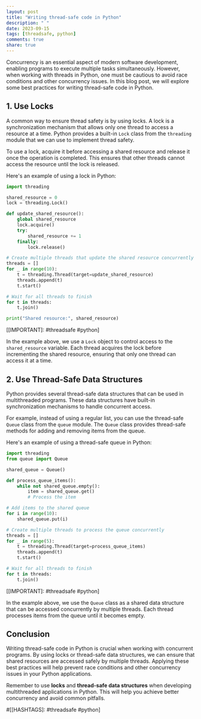 ```yaml
---
layout: post
title: "Writing thread-safe code in Python"
description: " "
date: 2023-09-15
tags: [threadsafe, python]
comments: true
share: true
---
```


Concurrency is an essential aspect of modern software development, enabling programs to execute multiple tasks simultaneously. However, when working with threads in Python, one must be cautious to avoid race conditions and other concurrency issues. In this blog post, we will explore some best practices for writing thread-safe code in Python.

## 1. Use Locks

A common way to ensure thread safety is by using locks. A lock is a synchronization mechanism that allows only one thread to access a resource at a time. Python provides a built-in `Lock` class from the `threading` module that we can use to implement thread safety.

To use a lock, acquire it before accessing a shared resource and release it once the operation is completed. This ensures that other threads cannot access the resource until the lock is released.

Here's an example of using a lock in Python:

```python
import threading

shared_resource = 0
lock = threading.Lock()

def update_shared_resource():
    global shared_resource
    lock.acquire()
    try:
        shared_resource += 1
    finally:
        lock.release()

# Create multiple threads that update the shared resource concurrently
threads = []
for _ in range(10):
    t = threading.Thread(target=update_shared_resource)
    threads.append(t)
    t.start()

# Wait for all threads to finish
for t in threads:
    t.join()

print("Shared resource:", shared_resource)
```
[[IMPORTANT]: #threadsafe #python]

In the example above, we use a `Lock` object to control access to the `shared_resource` variable. Each thread acquires the lock before incrementing the shared resource, ensuring that only one thread can access it at a time.

## 2. Use Thread-Safe Data Structures

Python provides several thread-safe data structures that can be used in multithreaded programs. These data structures have built-in synchronization mechanisms to handle concurrent access.

For example, instead of using a regular list, you can use the thread-safe `Queue` class from the `queue` module. The `Queue` class provides thread-safe methods for adding and removing items from the queue.

Here's an example of using a thread-safe queue in Python:

```python
import threading
from queue import Queue

shared_queue = Queue()

def process_queue_items():
    while not shared_queue.empty():
        item = shared_queue.get()
        # Process the item

# Add items to the shared queue
for i in range(10):
    shared_queue.put(i)

# Create multiple threads to process the queue concurrently
threads = []
for _ in range(5):
    t = threading.Thread(target=process_queue_items)
    threads.append(t)
    t.start()

# Wait for all threads to finish
for t in threads:
    t.join()
```
[[IMPORTANT]: #threadsafe #python]

In the example above, we use the `Queue` class as a shared data structure that can be accessed concurrently by multiple threads. Each thread processes items from the queue until it becomes empty.

## Conclusion

Writing thread-safe code in Python is crucial when working with concurrent programs. By using locks or thread-safe data structures, we can ensure that shared resources are accessed safely by multiple threads. Applying these best practices will help prevent race conditions and other concurrency issues in your Python applications.

Remember to use **locks** and **thread-safe data structures** when developing multithreaded applications in Python. This will help you achieve better concurrency and avoid common pitfalls.

#[[HASHTAGS]: #threadsafe #python]
